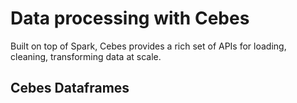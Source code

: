 # Data processing with Cebes

Built on top of Spark, Cebes provides a rich set of APIs for loading, cleaning, transforming data at scale.

## Cebes Dataframes